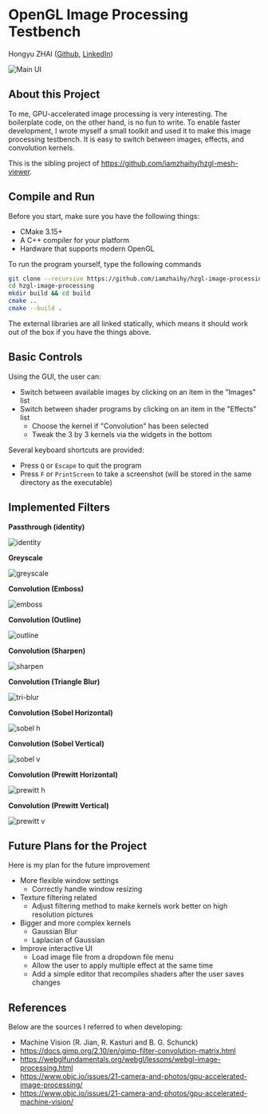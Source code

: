 # OpenGL Image Processing Testbench

Hongyu ZHAI ([Github](https://github.com/iamzhaihy), [LinkedIn](https://www.linkedin.com/in/hongyu-zhai-34b961139/))

![Main UI](./results/main-ui.png)


## About this Project

To me, GPU-accelerated image processing is very interesting. The boilerplate code, on the other hand, is no fun to write. To enable faster development, I wrote myself a small toolkit and used it to make this image processing testbench. It is easy to switch between images, effects, and convolution kernels. 

This is the sibling project of https://github.com/iamzhaihy/hzgl-mesh-viewer.


## Compile and Run

Before you start, make sure you have the following things:

- CMake 3.15+
- A C++ compiler for your platform
- Hardware that supports modern OpenGL

To run the program yourself, type the following commands

```bash
git clone --recursive https://github.com/iamzhaihy/hzgl-image-processing.git
cd hzgl-image-processing
mkdir build && cd build
cmake ..
cmake --build .
```

The external libraries are all linked statically, which means it should work out of the box if you have the things above.


## Basic Controls

Using the GUI, the user can:

- Switch between available images by clicking on an item in the "Images" list
- Switch between shader programs by clicking on an item in the "Effects" list
  - Choose the kernel if "Convolution" has been selected
  - Tweak the 3 by 3 kernels via the widgets in the bottom

Several keyboard shortcuts are provided:

- Press `Q` or `Escape` to quit the program
- Press `F` or `PrintScreen` to take a screenshot (will be stored in the same directory as the executable)


## Implemented Filters

**Passthrough (identity)**

![identity](./results/flower-passthrough.png)

**Greyscale**

![greyscale](./results/flower-greyscale.png)

**Convolution (Emboss)**

![emboss](./results/flower-emboss.png)

**Convolution (Outline)**

![outline](./results/flower-outline.png)

**Convolution (Sharpen)**

![sharpen](./results/flower-sharpen.png)

**Convolution (Triangle Blur)**

![tri-blur](./results/flower-tri-blur.png)

**Convolution (Sobel Horizontal)**

![sobel h](./results/flower-sobel-horizontal.png)

**Convolution (Sobel Vertical)**

![sobel v](./results/flower-sobel-vertical.png)

**Convolution (Prewitt  Horizontal)**

![prewitt h](./results/flower-prewitt-horizontal.png)

**Convolution (Prewitt Vertical)**

![prewitt v](./results/flower-prewitt-vertical.png)



## Future Plans for the Project

Here is my plan for the future improvement

- More flexible window settings
  - Correctly handle window resizing
- Texture filtering related
  - Adjust filtering method to make kernels work better on high resolution pictures
- Bigger and more complex kernels
  - Gaussian Blur
  - Laplacian of Gaussian
- Improve interactive UI
  - Load image file from a dropdown file menu
  - Allow the user to apply multiple effect at the same time
  - Add a simple editor that recompiles shaders after the user saves changes


## References
Below are the sources I referred to when developing:

- Machine Vision (R. Jian, R. Kasturi and B. G. Schunck)
- https://docs.gimp.org/2.10/en/gimp-filter-convolution-matrix.html
- https://webglfundamentals.org/webgl/lessons/webgl-image-processing.html
- https://www.objc.io/issues/21-camera-and-photos/gpu-accelerated-image-processing/
- https://www.objc.io/issues/21-camera-and-photos/gpu-accelerated-machine-vision/